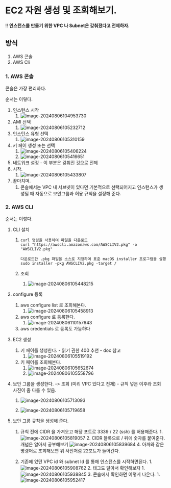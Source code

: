 # EC2 자원 생성 및 조회해보기.

!! **인스턴스를 만들기 위한 VPC 나 Subnet은 갖춰졌다고 전제하자.**



## 방식

1. AWS 콘솔
2. AWS Cli



### 1. AWS 콘솔

콘솔은 가장 편리하다.

순서는 이렇다.

1. 인스턴스 시작
   1. ![image-20240806104953730](./assets/image-20240806104953730.png)
2. AMI 선택
   1. ![image-20240806105232712](./assets/image-20240806105232712.png)
3. 인스턴스 유형 선택
   1. ![image-20240806105310159](./assets/image-20240806105310159.png)
4. 키 페어 생성 또는 선택
   1. ![image-20240806105406224](./assets/image-20240806105406224.png)
   2. ![image-20240806105416651](./assets/image-20240806105416651.png)
5. 네트워크 설정 - 이 부분은 갖춰진 것으로 전제
6. 시작.
   1. ![image-20240806105433807](./assets/image-20240806105433807.png)
7. 끝마치며.
   1. 콘솔에서는 VPC 내 서브넷이 있다면 기본적으로 선택되어지고 인스턴스가 생성될 때 자동으로 보안그룹과 허용 규칙을 설정해 준다.



### 2. AWS CLI

순서는 이렇다.

1. CLI 설치

   1. ```
      curl 명령을 사용하여 파일을 다운로드
      curl "https://awscli.amazonaws.com/AWSCLIV2.pkg" -o "AWSCLIV2.pkg"
      
      다운로드한 .pkg 파일을 소스로 지정하여 표준 macOS installer 프로그램을 실행
      sudo installer -pkg AWSCLIV2.pkg -target /
      ```

   2. 조회

      1. ![image-20240806105448215](./assets/image-20240806105448215.png)

2. configure 등록

   1. aws configure list 로 조회해본다.
      1. ![image-20240806105458913](./assets/image-20240806105458913.png)
   2. aws configure 로 등록한다.
      1. ![image-20240806110157643](./assets/image-20240806110157643.png)
   3. aws credentials 로 등록도 가능하다 

3. EC2 생성

   1. 키 페이를 생성한다. - 읽기 권한 400 추천 - doc 참고
      1. ![image-20240806105519192](./assets/image-20240806105519192.png)
   2. 키 페어를 조회해본다.
      1. ![image-20240806105652674](./assets/image-20240806105652674.png)
      2. ![image-20240806105558796](./assets/image-20240806105558796.png)

3. 보안 그룹을 생성한다. -> 조회 (미리 VPC 있다고 전제) - 규칙 넣은 이후라 조회 사진이 좀 다를 수 있음. 

   1. ![image-20240806105713093](./assets/image-20240806105713093.png)

   2. ![image-20240806105719658](./assets/image-20240806105719658.png)

4. 보안 그룹 규칙을 생성해 준다. 

 	1. 규칙 전에 CIDR 을 가져오고 해당 포트로 3339 / 22 (ssh) 를 허용해준다.
          	1. ![image-20240806105819057](./assets/image-20240806105819057.png)
              	2. CIDR 블록으로 / 뒤에 숫자를 붙여준다. 개념은 알아서 공부해보기
              ![image-20240806105839684](./assets/image-20240806105839684.png)
                  	4. 아까와 같은 명령어로 조회해보면 위 사진처럼 22포트가 들어간다.
      
 	2. 기존에 있던 VPC id 와 subnet Id 를 통해 인스턴스를 시작하면된다.
          	1.![image-20240806105908762](./assets/image-20240806105908762.png)
               	2. 태그도 달아서 확인해보자
                        	1. ![image-20240806105938845](./assets/image-20240806105938845.png)
                              	3. 콘솔에서 확인하면 이렇게 나온다.
                     	1. ![image-20240806105952417](./assets/image-20240806105952417.png)